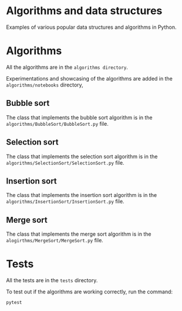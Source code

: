 # Algorithms and data structures

Examples of various popular data structures and algorithms in Python. 

# Algorithms 

All the algorithms are in the `algorithms directory`. 

Experimentations and showcasing of the algorithms are added in the `algorithms/notebooks` directory,

## Bubble sort 

The class that implements the bubble sort algorithm is in the `algorithms/BubbleSort/BubbleSort.py` file.

## Selection sort 

The class that implements the selection sort algorithm is in the `algorithms/SelectionSort/SelectionSort.py` file.

## Insertion sort 

The class that implements the insertion sort algorithm is in the `algorithms/InsertionSort/InsertionSort.py` file.

## Merge sort

The class that implements the merge sort algorithm is in the `alogirthms/MergeSort/MergeSort.py` file.

# Tests 

All the tests are in the `tests` directory.

To test out if the algorithms are working correctly, run the command:

```
pytest
```